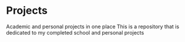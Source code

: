 # Projects
Academic and personal projects in one place
This is a repository that is dedicated to my completed school and personal projects
